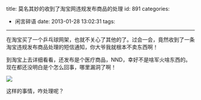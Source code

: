 title: 莫名其妙的收到了淘宝网违规发布商品的处理
id: 891
categories:
  - 闲言碎语
date: 2013-01-28 13:02:31
tags:
---

在淘宝买了一个乒乓球网架，也就不关心了其他的了。过会一会，竟然收到了一条淘宝违规发布商品处理的短信通知，你大爷我就根本不卖东西啊！

到淘宝上去详细看看，还发布是个医疗商品，NND，幸好不是啥军火啥东西的。现在都还没明白是个怎么回事，哪里漏洞了啊！

![](http://m3.img.libdd.com/farm5/2013/0128/13/F47DD58406807FC8BC715490B1ECC5AB8482128EB1A03_500_285.jpg)</img>
</br>

这样的事情，咋处理呢？